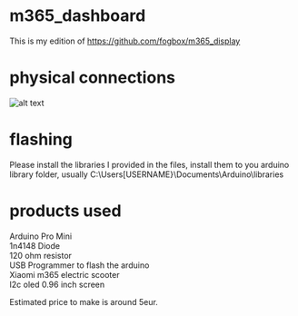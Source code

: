 # m365_dashboard
This is my edition of https://github.com/fogbox/m365_display
# physical connections
![alt text](https://camo.githubusercontent.com/a912641249173768ae60670e843c62294d06da4f/68747470733a2f2f656c656374726f2e636c75622f646174612f666f72756d2f6d657373616765732f34323633312f696d616765732f31313636302d313238302e6a7067)
# flashing
Please install the libraries I provided in the files, install them to you arduino library folder, usually C:\Users\[USERNAME}\Documents\Arduino\libraries
# products used
Arduino Pro Mini  
1n4148 Diode  
120 ohm resistor  
USB Programmer to flash the arduino  
Xiaomi m365 electric scooter  
I2c oled 0.96 inch screen  

Estimated price to make is around 5eur.
